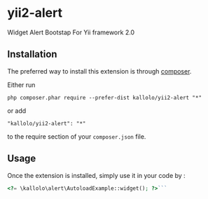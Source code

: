 yii2-alert
==========
Widget Alert Bootstap For Yii framework 2.0

Installation
------------

The preferred way to install this extension is through [composer](http://getcomposer.org/download/).

Either run

```
php composer.phar require --prefer-dist kallolo/yii2-alert "*"
```

or add

```
"kallolo/yii2-alert": "*"
```

to the require section of your `composer.json` file.


Usage
-----

Once the extension is installed, simply use it in your code by  :

```php
<?= \kallolo\alert\AutoloadExample::widget(); ?>```